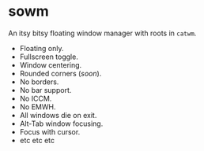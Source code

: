 # sowm

An itsy bitsy floating window manager with roots in `catwm`.

- Floating only.
- Fullscreen toggle.
- Window centering.
- Rounded corners (*soon*).
- No borders.
- No bar support.
- No ICCM.
- No EMWH.
- All windows die on exit.
- Alt-Tab window focusing.
- Focus with cursor.
- etc etc etc
